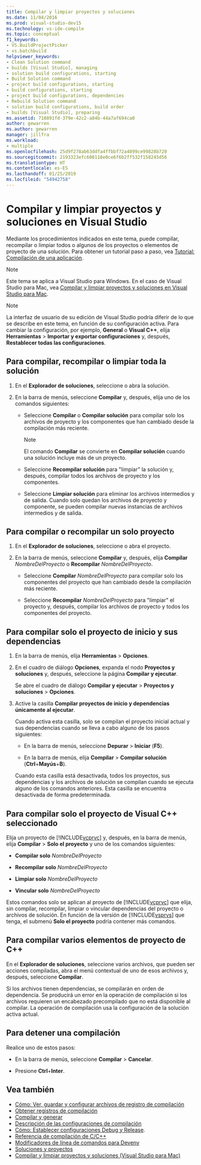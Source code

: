```yaml
---
title: Compilar y limpiar proyectos y soluciones
ms.date: 11/04/2016
ms.prod: visual-studio-dev15
ms.technology: vs-ide-compile
ms.topic: conceptual
f1_keywords:
- VS.BuildProjectPicker
- vs.batchbuild
helpviewer_keywords:
- Clean Solution command
- builds [Visual Studio], managing
- solution build configurations, starting
- Build Solution command
- project build configurations, starting
- build configurations, starting
- project build configurations, dependencies
- Rebuild Solution command
- solution build configurations, build order
- builds [Visual Studio], preparing
ms.assetid: 710891fd-379e-42c2-a84b-44a7af694ca0
author: gewarren
ms.author: gewarren
manager: jillfra
ms.workload:
- multiple
ms.openlocfilehash: 25d9f278ab63ddfa4ffbbf72a4899ce99828b720
ms.sourcegitcommit: 2193323efc608118e0ce6f6b2ff532f158245d56
ms.translationtype: HT
ms.contentlocale: es-ES
ms.lasthandoff: 01/25/2019
ms.locfileid: "54942758"
---
```

# <a name="build-and-clean-projects-and-solutions-in-visual-studio"></a>Compilar y limpiar proyectos y soluciones en Visual Studio

Mediante los procedimientos indicados en este tema, puede compilar, recompilar o limpiar todos o algunos de los proyectos o elementos de proyecto de una solución. Para obtener un tutorial paso a paso, vea [Tutorial: Compilación de una aplicación](../ide/walkthrough-building-an-application.md).

> [!NOTE]
> Este tema se aplica a Visual Studio para Windows. En el caso de Visual Studio para Mac, vea [Compilar y limpiar proyectos y soluciones en Visual Studio para Mac](/visualstudio/mac/building-and-cleaning-projects-and-solutions).

> [!NOTE]
> La interfaz de usuario de su edición de Visual Studio podría diferir de lo que se describe en este tema, en función de su configuración activa. Para cambiar la configuración, por ejemplo, **General** o **Visual C++**, elija **Herramientas** > **Importar y exportar configuraciones** y, después, **Restablecer todas las configuraciones**.

## <a name="to-build-rebuild-or-clean-an-entire-solution"></a>Para compilar, recompilar o limpiar toda la solución

1.  En el **Explorador de soluciones**, seleccione o abra la solución.

2.  En la barra de menús, seleccione **Compilar** y, después, elija uno de los comandos siguientes:

    -   Seleccione **Compilar** o **Compilar solución** para compilar solo los archivos de proyecto y los componentes que han cambiado desde la compilación más reciente.

        > [!NOTE]
        > El comando **Compilar** se convierte en **Compilar solución** cuando una solución incluye más de un proyecto.

    -   Seleccione **Recompilar solución** para "limpiar" la solución y, después, compilar todos los archivos de proyecto y los componentes.

    -   Seleccione **Limpiar solución** para eliminar los archivos intermedios y de salida. Cuando solo quedan los archivos de proyecto y componente, se pueden compilar nuevas instancias de archivos intermedios y de salida.

## <a name="to-build-or-rebuild-a-single-project"></a>Para compilar o recompilar un solo proyecto

1.  En el **Explorador de soluciones**, seleccione o abra el proyecto.

2.  En la barra de menús, seleccione **Compilar** y, después, elija **Compilar** *NombreDelProyecto* o **Recompilar** *NombreDelProyecto*.

    -   Seleccione **Compilar** *NombreDelProyecto* para compilar solo los componentes del proyecto que han cambiado desde la compilación más reciente.

    -   Seleccione **Recompilar** *NombreDelProyecto* para "limpiar" el proyecto y, después, compilar los archivos de proyecto y todos los componentes del proyecto.

## <a name="to-build-only-the-startup-project-and-its-dependencies"></a>Para compilar solo el proyecto de inicio y sus dependencias

1.  En la barra de menús, elija **Herramientas** > **Opciones**.

2.  En el cuadro de diálogo **Opciones**, expanda el nodo **Proyectos y soluciones** y, después, seleccione la página **Compilar y ejecutar**.

     Se abre el cuadro de diálogo **Compilar y ejecutar** > **Proyectos y soluciones** > **Opciones**.

3.  Active la casilla **Compilar proyectos de inicio y dependencias únicamente al ejecutar**.

     Cuando activa esta casilla, solo se compilan el proyecto inicial actual y sus dependencias cuando se lleva a cabo alguno de los pasos siguientes:

    -   En la barra de menús, seleccione **Depurar** > **Iniciar** (**F5**).

    -   En la barra de menús, elija **Compilar** > **Compilar solución** (**Ctrl**+**Mayús**+**B**).

    Cuando esta casilla está desactivada, todos los proyectos, sus dependencias y los archivos de solución se compilan cuando se ejecuta alguno de los comandos anteriores. Esta casilla se encuentra desactivada de forma predeterminada.

## <a name="to-build-only-the-selected-visual-c-project"></a>Para compilar solo el proyecto de Visual C++ seleccionado

Elija un proyecto de [!INCLUDE[vcprvc](../code-quality/includes/vcprvc_md.md)] y, después, en la barra de menús, elija **Compilar** > **Solo el proyecto** y uno de los comandos siguientes:

- **Compilar solo** *NombreDelProyecto*

- **Recompilar solo** *NombreDelProyecto*

- **Limpiar solo** *NombreDelProyecto*

- **Vincular solo** *NombreDelProyecto*

Estos comandos solo se aplican al proyecto de [!INCLUDE[vcprvc](../code-quality/includes/vcprvc_md.md)] que elija, sin compilar, recompilar, limpiar o vincular dependencias del proyecto o archivos de solución. En función de la versión de [!INCLUDE[vsprvs](../code-quality/includes/vsprvs_md.md)] que tenga, el submenú **Solo el proyecto** podría contener más comandos.

## <a name="to-compile-multiple-c-project-items"></a>Para compilar varios elementos de proyecto de C++

En el **Explorador de soluciones**, seleccione varios archivos, que pueden ser acciones compiladas, abra el menú contextual de uno de esos archivos y, después, seleccione **Compilar**.

Si los archivos tienen dependencias, se compilarán en orden de dependencia. Se producirá un error en la operación de compilación si los archivos requieren un encabezado precompilado que no está disponible al compilar. La operación de compilación usa la configuración de la solución activa actual.

## <a name="to-stop-a-build"></a>Para detener una compilación

Realice uno de estos pasos:

- En la barra de menús, seleccione **Compilar** > **Cancelar**.

- Presione **Ctrl**+**Inter**.

## <a name="see-also"></a>Vea también

- [Cómo: Ver, guardar y configurar archivos de registro de compilación](../ide/how-to-view-save-and-configure-build-log-files.md)
- [Obtener registros de compilación](../msbuild/obtaining-build-logs-with-msbuild.md)
- [Compilar y generar](../ide/compiling-and-building-in-visual-studio.md)
- [Descripción de las configuraciones de compilación](../ide/understanding-build-configurations.md)
- [Cómo: Establecer configuraciones Debug y Release](../debugger/how-to-set-debug-and-release-configurations.md).
- [Referencia de compilación de C/C++](/cpp/build/reference/c-cpp-building-reference)
- [Modificadores de línea de comandos para Devenv](../ide/reference/devenv-command-line-switches.md)
- [Soluciones y proyectos](../ide/solutions-and-projects-in-visual-studio.md)
- [Compilar y limpiar proyectos y soluciones (Visual Studio para Mac)](/visualstudio/mac/building-and-cleaning-projects-and-solutions)